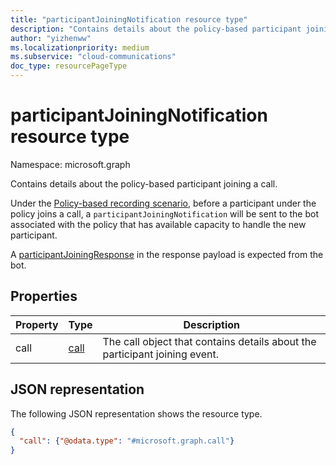 ```yaml
---
title: "participantJoiningNotification resource type"
description: "Contains details about the policy-based participant joining a call."
author: "yizhenww"
ms.localizationpriority: medium
ms.subservice: "cloud-communications"
doc_type: resourcePageType
---
```


# participantJoiningNotification resource type

Namespace: microsoft.graph

Contains details about the policy-based participant joining a call.

Under the [Policy-based recording scenario](/microsoftteams/teams-recording-policy), before a participant under the policy joins a call, a `participantJoiningNotification` will be sent to the bot associated with the policy that has available capacity to handle the new participant.

A [participantJoiningResponse](participantjoiningResponse.md) in the response payload is expected from the bot.

## Properties
| Property       | Type            | Description                                                        |
| -------------- | --------------  | -------------------------------------------                        |
| call           | [call](call.md) | The call object that contains details about the participant joining event. |

## JSON representation

The following JSON representation shows the resource type.

<!-- {
  "blockType": "resource",
  "optionalProperties": [],
  "@odata.type": "microsoft.graph.participantJoiningNotification"
}-->
```json
{
  "call": {"@odata.type": "#microsoft.graph.call"}
}
```

<!-- uuid: 8fcb5dbc-d5aa-4681-8e31-b001d5168d79
2015-10-25 14:57:30 UTC -->
<!--
{
  "type": "#page.annotation",
  "description": "participantJoiningNotification resource",
  "keywords": "",
  "section": "documentation",
  "tocPath": "",
  "suppressions": []
}
-->

